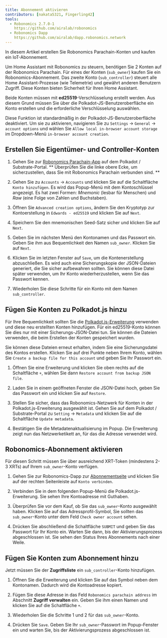 ```yaml
---
title: Abonnement aktivieren
contributors: [nakata5321, Fingerling42]
tools:   
  - Robonomics 2.7.0-1
    https://github.com/airalab/robonomics
  - Robonomics Dapp 
    https://github.com/airalab/dapp.robonomics.network
---
```


In diesem Artikel erstellen Sie Robonomics Parachain-Konten und kaufen ein IoT-Abonnement. 

<robo-wiki-picture src="home-assistant/sub_activate.png" />


Um Home Assistant mit Robonomics zu steuern, benötigen Sie 2 Konten auf der Robonomics Parachain. Für eines der Konten (`sub_owner`) kaufen Sie ein Robonomics-Abonnement. Das zweite Konto (`sub_controller`) steuert alle Home Assistant-Prozesse (wie Telemetrie) und gewährt anderen Benutzern Zugriff. Diese Konten bieten Sicherheit für Ihren Home Assistant. 

<robo-wiki-note type="warning" title="WARNING">

Beide Konten müssen mit **ed25519**-Verschlüsselung erstellt werden. Aus diesem Grund müssen Sie über die Polkadot-JS-Benutzeroberfläche ein Konto erstellen und die erforderliche Verschlüsselung auswählen. 

Diese Funktion ist standardmäßig in der Polkadot-JS-Benutzeroberfläche deaktiviert. Um sie zu aktivieren, navigieren Sie zu `Settings` -> `General` -> `account options` und wählen Sie `Allow local in-browser account storage` im Dropdown-Menü `in-browser account creation`.

</robo-wiki-note>

## Erstellen Sie Eigentümer- und Controller-Konten

<robo-wiki-video autoplay loop controls :videos="[{src: 'https://cloudflare-ipfs.com/ipfs/QmQiJYPYajUJXENX2PzSJMSKGSshyWyPNqugSYxP5eCNvm', type:'mp4'}]" />

1. Gehen Sie zur [Robonomics Parachain-App](https://polkadot.js.org/apps/?rpc=wss%3A%2F%2Fkusama.rpc.robonomics.network%2F#/) auf dem Polkadot / Substrate-Portal. ** Überprüfen Sie die linke obere Ecke, um sicherzustellen, dass Sie mit Robonomics Parachain verbunden sind. **

2. Gehen Sie zu `Accounts` -> `Accounts` und klicken Sie auf die Schaltfläche `Konto hinzufügen`. Es wird das Popup-Menü mit dem Kontoschlüssel angezeigt. Es hat zwei Formen: *Mnemonic* (lesbar für Menschen) und *Raw* (eine Folge von Zahlen und Buchstaben). 

3. Öffnen Sie `Advanced creation options`, ändern Sie den Kryptotyp zur Kontoerstellung in `Edwards - ed25519` und klicken Sie auf `Next`.


4. Speichern Sie den mnemonischen Seed-Satz sicher und klicken Sie auf `Next`.

5. Geben Sie im nächsten Menü den Kontonamen und das Passwort ein. Geben Sie ihm aus Bequemlichkeit den Namen `sub_owner`. Klicken Sie auf `Next`.

6. Klicken Sie im letzten Fenster auf `Save`, um die Kontenerstellung abzuschließen. Es wird auch eine Sicherungskopie der JSON-Dateien generiert, die Sie sicher aufbewahren sollten. Sie können diese Datei später verwenden, um Ihr Konto wiederherzustellen, wenn Sie das Passwort kennen.

7. Wiederholen Sie diese Schritte für ein Konto mit dem Namen `sub_controller`.


## Fügen Sie Konten zu Polkadot.js hinzu

Für Ihre Bequemlichkeit sollten Sie die [Polkadot.js-Erweiterung](https://polkadot.js.org/extension/) verwenden und diese neu erstellten Konten hinzufügen. Für ein ed25519-Konto können Sie dies nur mit einer Sicherungs-JSON-Datei tun. Sie können die Dateien verwenden, die beim Erstellen der Konten gespeichert wurden.

Sie können diese Dateien erneut erhalten, indem Sie eine Sicherungsdatei des Kontos erstellen. Klicken Sie auf drei Punkte neben Ihrem Konto, wählen Sie `Create a backup file for this account` und geben Sie Ihr Passwort ein.

<robo-wiki-video autoplay loop controls :videos="[{src: 'https://cloudflare-ipfs.com/ipfs/QmRd7gztUjWkLF4W2XuJwy5aXBwzNV2aPCU6CQQLvUpSNj', type:'mp4'}]" />

1. Öffnen Sie eine Erweiterung und klicken Sie oben rechts auf die Schaltfläche `+`, wählen Sie dann `Restore account from backup JSON file`.

2. Laden Sie in einem geöffneten Fenster die JSON-Datei hoch, geben Sie das Passwort ein und klicken Sie auf `Restore`.

3. Stellen Sie sicher, dass das Robonomics-Netzwerk für Konten in der Polkadot.js-Erweiterung ausgewählt ist. Gehen Sie auf dem Polkadot / Substrate-Portal zu `Setting` -> `Metadata` und klicken Sie auf die Schaltfläche `Update metadata`.

4. Bestätigen Sie die Metadatenaktualisierung im Popup. Die Erweiterung zeigt nun das Netzwerketikett an, für das die Adresse verwendet wird.

<robo-wiki-video autoplay loop controls :videos="[{src: 'https://cloudflare-ipfs.com/ipfs/QmT5sTNP9t8gpbD4RJJw6ETwG4wiziiChAh2uHHBk9Zsyd', type:'mp4'}]" />

## Robonomics-Abonnement aktivieren 

<robo-wiki-note type="okay">

Für diesen Schritt müssen Sie über ausreichend XRT-Token (mindestens 2-3 XRTs) auf Ihrem `sub_owner`-Konto verfügen.

</robo-wiki-note>

<robo-wiki-video autoplay loop controls :videos="[{src: 'https://cloudflare-ipfs.com/ipfs/QmXrFCajmJgkRDSbshGD3QehjnoyS6jafEPSjHdYkoBHum', type:'mp4'}]" />

1. Gehen Sie zur Robonomics-Dapp zur [Abonnementseite](https://dapp.robonomics.network/#/subscription) und klicken Sie auf der rechten Seitenleiste auf `Konto verbinden`.

2. Verbinden Sie in dem folgenden Popup-Menü die Polkadot.js-Erweiterung. Sie sehen Ihre Kontoadresse mit Guthaben.

3. Überprüfen Sie vor dem Kauf, ob Sie das `sub_owner`-Konto ausgewählt haben. Klicken Sie auf das Adressprofil-Symbol, Sie sollten das `sub_owner`-Konto unter dem Feld `Check owner account` sehen.

4. Drücken Sie abschließend die Schaltfläche `SUBMIT` und geben Sie das Passwort für Ihr Konto ein. Warten Sie dann, bis der Aktivierungsprozess abgeschlossen ist. Sie sehen den Status Ihres Abonnements nach einer Weile.


## Fügen Sie Konten zum Abonnement hinzu

Jetzt müssen Sie der **Zugriffsliste** ein `sub_controller`-Konto hinzufügen.

<robo-wiki-video autoplay loop controls :videos="[{src: 'https://cloudflare-ipfs.com/ipfs/QmV1gkwtcXsWv54ov9tuXfcHg7nqs1foM8cRwts4sqnqtX', type:'mp4'}]" />

1. Öffnen Sie die Erweiterung und klicken Sie auf das Symbol neben dem Kontonamen. Dadurch wird die Kontoadresse kopiert.


2. Fügen Sie diese Adresse in das Feld `Robonomics parachain address` im Abschnitt **Zugriff verwalten** ein. Geben Sie ihm einen Namen und klicken Sie auf die Schaltfläche `+`. 

3. Wiederholen Sie die Schritte 1 und 2 für das `sub_owner`-Konto.

4. Drücken Sie `Save`. Geben Sie Ihr `sub_owner`-Passwort im Popup-Fenster ein und warten Sie, bis der Aktivierungsprozess abgeschlossen ist.
